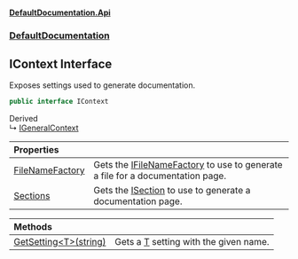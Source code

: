 #### [DefaultDocumentation.Api](index.md 'index')
### [DefaultDocumentation](index.md#DefaultDocumentation 'DefaultDocumentation')

## IContext Interface

Exposes settings used to generate documentation.

```csharp
public interface IContext
```

Derived  
&#8627; [IGeneralContext](IGeneralContext.md 'DefaultDocumentation.IGeneralContext')

| Properties | |
| :--- | :--- |
| [FileNameFactory](IContext.FileNameFactory.md 'DefaultDocumentation.IContext.FileNameFactory') | Gets the [IFileNameFactory](IFileNameFactory.md 'DefaultDocumentation.Api.IFileNameFactory') to use to generate a file for a documentation page. |
| [Sections](IContext.Sections.md 'DefaultDocumentation.IContext.Sections') | Gets the [ISection](ISection.md 'DefaultDocumentation.Api.ISection') to use to generate a documentation page. |

| Methods | |
| :--- | :--- |
| [GetSetting&lt;T&gt;(string)](IContext.GetSetting_T_(string).md 'DefaultDocumentation.IContext.GetSetting<T>(string)') | Gets a [T](IContext.GetSetting_T_(string).md#DefaultDocumentation.IContext.GetSetting_T_(string).T 'DefaultDocumentation.IContext.GetSetting<T>(string).T') setting with the given name. |
